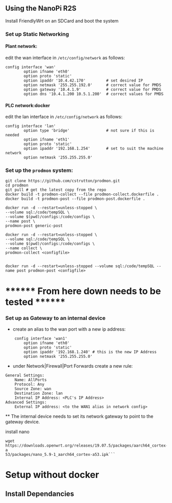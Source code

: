 ## Using the NanoPi R2S

Install FriendlyWrt on an SDCard and boot the system

### Set up Static Networking

#### Plant network:
edit the wan interface in `/etc/config/network` as follows:
```
config interface 'wan'
        option ifname 'eth0'
        option proto 'static'
        option ipaddr '10.4.42.170'         # set desired IP
        option netmask '255.255.192.0'      # correct value for PMDS
        option gateway '10.4.1.9'           # correct value for PMDS
        option dns '10.4.1.200 10.5.1.200'  # correct values for PMDS
```

#### PLC network:docker
edit the lan interface in `/etc/config/network` as follows:
```
config interface 'lan'
        option type 'bridge'                # not sure if this is needed 
        option ifname 'eth1'
        option proto 'static'               
        option ipaddr '192.168.1.254'       # set to suit the machine network
        option netmask '255.255.255.0'
```

### Set up the `prodmon` system:
```
git clone https://github.com/cstrutton/prodmon.git
cd prodmon
git pull # get the latest copy from the repo
docker build -t prodmon-collect --file prodmon-collect.dockerfile .
docker build -t prodmon-post --file prodmon-post.dockerfile .

docker run -d --restart=unless-stopped \
--volume sql:/code/tempSQL \
--volume $(pwd)/configs:/code/configs \
--name post \
prodmon-post generic-post 

docker run -d --restart=unless-stopped \
--volume sql:/code/tempSQL \
--volume $(pwd)/configs:/code/configs \
--name collect \
prodmon-collect <configfile> 


docker run -d --restart=unless-stopped --volume sql:/code/tempSQL --name post prodmon-post <configfile> 
```
# ****** From here down needs to be tested ******


### Set up as Gateway to an internal device
- create an alias to the wan port with a new ip address:
```
    config interface 'wan1'
        option ifname 'eth0'
        option proto 'static'
        option ipaddr '192.168.1.240' # this is the new IP Address
        option netmask '255.255.255.0'
```
- under Network|Firewall|Port Forwards create a new rule:
```
General Settings:
    Name: AllPorts
    Protocol: Any
    Source Zone: wan
    Destination Zone: lan
    Internal IP Address: <PLC's IP Address>
Advanced Settings:
    External IP address: <to the WAN1 alias in network config>
```
** The internal device needs to set its network gateway to point to the gateway device.


install nano 
```
wget https://downloads.openwrt.org/releases/19.07.5/packages/aarch64_cortex-a
53/packages/nano_5.9-1_aarch64_cortex-a53.ipk```
```

#  Setup without docker

## Install Dependancies

